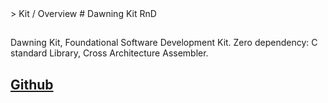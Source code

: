 <section>
> Kit / Overview
# Dawning Kit
<tag>RnD</tag>
</section>

## 
Dawning Kit, Foundational Software Development Kit. Zero dependency: C standard Library, Cross Architecture Assembler.

## <tag>[Github](https://github.com/dawnlarsson/dawning-kit)</tag>